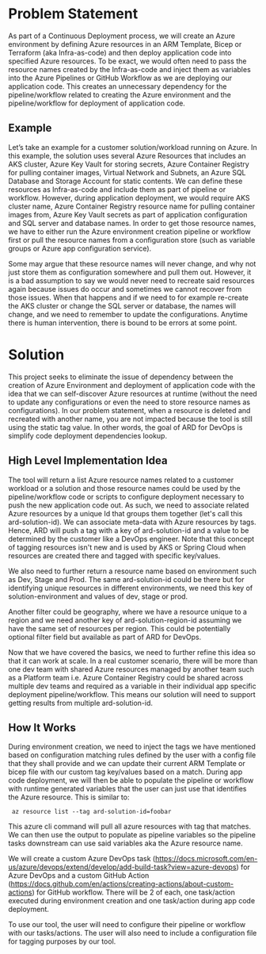 # Problem Statement

As part of a Continuous Deployment process, we will create an Azure environment by defining Azure resources in an ARM Template, Bicep or Terraform (aka Infra-as-code) and then deploy application code into specified Azure resources. To be exact, we would often need to pass the resource names created by the Infra-as-code and inject them as variables into the Azure Pipelines or GitHub Workflow as we are deploying our application code. This creates an unnecessary dependency for the pipeline/workflow related to creating the Azure environment and the pipeline/workflow for deployment of application code.

## Example

Let’s take an example for a customer solution/workload running on Azure. In this example, the solution uses several Azure Resources that includes an AKS cluster, Azure Key Vault for storing secrets, Azure Container Registry for pulling container images, Virtual Network and Subnets, an Azure SQL Database and Storage Account for static contents. We can define these resources as Infra-as-code and include them as part of pipeline or workflow. However, during application deployment, we would require AKS cluster name, Azure Container Registry resource name for pulling container images from, Azure Key Vault secrets as part of application configuration and SQL server and database names. In order to get those resource names, we have to either run the Azure environment creation pipeline or workflow first or pull the resource names from a configuration store (such as variable groups or Azure app configuration service).

Some may argue that these resource names will never change, and why not just store them as configuration somewhere and pull them out. However, it is a bad assumption to say we would never need to recreate said resources again because issues do occur and sometimes we cannot recover from those issues. When that happens and if we need to for example re-create the AKS cluster or change the SQL server or database, the names will change, and we need to remember to update the configurations. Anytime there is human intervention, there is bound to be errors at some point. 

# Solution
This project seeks to eliminate the issue of dependency between the creation of Azure Environment and deployment of application code with the idea that we can self-discover Azure resources at runtime (without the need to update any configurations or even the need to store resource names as configurations). In our problem statement, when a resource is deleted and recreated with another name, you are not impacted because the tool is still using the static tag value. In other words, the goal of ARD for DevOps is simplify code deployment dependencies lookup. 

## High Level Implementation Idea
The tool will return a list Azure resource names related to a customer workload or a solution and those resource names could be used by the pipeline/workflow code or scripts to configure deployment necessary to push the new application code out. As such, we need to associate related Azure resources by a unique Id that groups them together (let's call this ard-solution-id). We can associate meta-data with Azure resources by tags. Hence, ARD will push a tag with a key of ard-solution-id and a value to be determined by the customer like a DevOps engineer. Note that this concept of tagging resources isn't new and is used by AKS or Spring Cloud when resources are created there and tagged with specific key/values.

We also need to further return a resource name based on environment such as Dev, Stage and Prod. The same ard-solution-id could be there  but for identifying unique resources in different environments, we need this key of solution-environment and values of dev, stage or prod. 

Another filter could be geography, where we have a resource unique to a region and we need another key of ard-solution-region-id assuming we have the same set of resources per region. This could be potentially optional filter field but available as part of ARD for DevOps.

Now that we have covered the basics, we need to further refine this idea so that it can work at scale. In a real customer scenario, there will be more than one dev team with shared Azure resources managed by another team such as a Platform team i.e. Azure Container Registry could be shared across multiple dev teams and required as a variable in their individual app specific deployment pipeline/workflow. This means our solution will need to support getting results from multiple ard-solution-id.

## How It Works
During environment creation, we need to inject the tags we have mentioned based on configuration matching rules defined by the user with a config file that they shall provide and we can update their current ARM Template or bicep file with our custom tag key/values based on a match. During app code deployment, we will then be able to populate the pipeline or workflow with runtime generated variables that the user can just use that identifies the Azure resource. This is similar to: 

```  az resource list --tag ard-solution-id=foobar ```

This azure cli command will pull all azure resources with tag that matches. We can then use the output to populate as pipeline variables so the pipeline tasks downstream can use said variables aka the Azure resource name.

We will create a custom Azure DevOps task (https://docs.microsoft.com/en-us/azure/devops/extend/develop/add-build-task?view=azure-devops) for Azure DevOps and a custom GitHub Action (https://docs.github.com/en/actions/creating-actions/about-custom-actions) for GitHub workflow. There will be 2 of each, one task/action executed during environment creation and one task/action during app code deployment.

To use our tool, the user will need to configure their pipeline or workflow with our tasks/actions. The user will also need to include a configuration file for tagging purposes by our tool.
